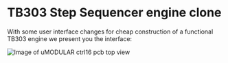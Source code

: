 # TB303 Step Sequencer engine clone

With some user interface changes for cheap construction of a functional TB303 engine we present you the interface:

![Image of uMODULAR ctrl16 pcb top view](https://raw.githubusercontent.com/midilab/uClock/blob/development/examples/AcidStepSequencer/acid_step_sequencer-protoboard-v001.png)

